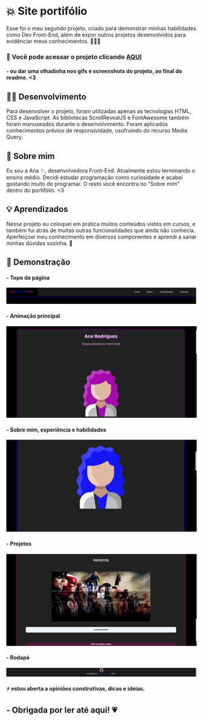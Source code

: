 
# 💥​ Site portifólio

Esse foi o meu segundo projeto, criado para demonstrar minhas habilidades como Dev Front-End, além de expor outros projetos desenvolvidos para evidênciar meus conhecimentos. 👩‍💻🧠<br>

### 📌  Você pode acessar o projeto clicando <a href= "https://anarodrigues.vercel.app/"> AQUI </a><br> 
#### - ou dar uma olhadinha nos gifs e screenshots do projeto, ao final do readme. <3

## ​👩‍💻​ Desenvolvimento

Para desenvolver o projeto, foram utilizadas apenas as tecnologias HTML, CSS e JavaScript. As bibliotecas ScrollRevealJS e FontAwesome também foram manuseados durante o desenvolvimento. Foram aplicados conhecimentos prévios de responsividade, usufruindo do recurso Media Query. 

<!--Dentro do portifólio na seção "Projetos" se encontra o meu primeiro projeto, você pode obter o código fonte <a href="https://github.com/devanarodrigues/DC"> aqui. </a>-->

## 🚀 Sobre mim

Eu sou a Ana ✨​, desenvolvedora Front-End. Atualmente estou terminando o ensino médio. Decidi estudar programação como curiosidade e acabei gostando muito de programar. O resto você encontra no "Sobre mim" dentro do portifólio. <3

## 💡 Aprendizados

Nesse projeto eu coloquei em prática muitos conteúdos vistos em cursos, e também fui atrás de muitas outras funcionalidades que ainda não conhecia. Aperfeiçoei meu conhecimento em diversos componentes e aprendi a sanar minhas dúvidas sozinha. 👸

## 💢 Demonstração
#### - Topo da página
![](assets/images/gif/menu.gif)<br>
#### - Animação principal
![](assets/images/gif/main-animation.gif)<br>
#### - Sobre mim, experiência e habilidades
![](assets/images/gif/reveal.gif)<br>
#### - Projetos
![](assets/images/gif/projetos.gif)<br>
#### - Rodapé
![](assets/images/gif/rodape.gif)<br>

#### ⚡ estou aberta a opiniões construtivas, dicas e ideias.
## - Obrigada por ler até aqui! 💗
